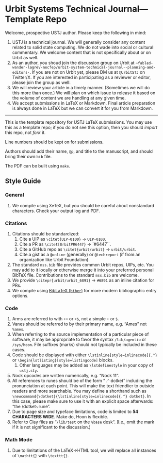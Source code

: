 # Urbit Systems Technical Journal—Template Repo

Welcome, prospective USTJ author.  Please keep the following in mind:

1. USTJ is a technical journal.  We will generally consider any content related to solid state computing.  We do not wade into social or cultural commentary.  We welcome content that is not specifically about or on Urbit as well.
2. As an author, you shoud join the discussion group on Urbit at `~fabled-wander-lagrev-nocfep/urbit-system-technical-journal--planning-and-editors-`.  If you are not on Urbit yet, please DM us at `@UrbitSTJ` on Twitter/X.  If you are interested in participating as a reviewer or editor, please join the group as well.
3. We will review your article in a timely manner.  (Sometimes we will do this more than once.)  We will plan on which issue to release it based on the volume of content we are handling at any given time.
4. We accept submissions in LaTeX or Markdown.  Final article preparation is always done in LaTeX but we can convert it for you from Markdown.

---

This is the template repository for USTJ LaTeX submissions.  You may use this as a template repo; if you do not see this option, then you should *import* this repo, not *fork* it.

Line numbers should be kept on for submissions.

Authors should add their name, `@p`, and title to the manuscript, and should bring their own `bib` file.

The PDF can be built using `make`.

##  Style Guide

### General

1. We compile using XeTeX, but you should be careful about nonstandard characters.  Check your output log and PDF.

### Citations

1. Citations should be standardized:
    1. Cite a UIP as `\citet{UIP-0100}` → `UIP-0100`.
    2. Cite a PR as `\citet[UrbitPR6447}` → `#6447``.
    3. Cite a GitHub repo as `\citet{urbit/urbit}` → `urbit/urbit`.
    4. Cite a gist as a `@online` (generally) or `@techreport` (if from an organization like Urbit Foundation).
2. The standard `mss.bib` file provides common Urbit repos, UIPs, etc.  You may add to it locally or otherwise merge it into your preferred personal BibTeX file.  Contributions to the standard `mss.bib` are welcome.
3. We provide `\citepr{urbit/urbit_6891}` → `#6891` as an inline citation for PRs.
4. We compile using [BibLaTeX (`biber`)](https://mirrors.rit.edu/CTAN/macros/latex/contrib/biblatex/doc/biblatex.pdf) for more modern bibliographic entry options.

### Code

1. Arms are referred to with `++` or `+$`, not a simple `+` or `$`.
2. Vanes should be referred to by their primary name, e.g. “Ames” not `%ames`.
3. When referring to the source implementation of a particular piece of software, it may be appropriate to favor the syntax `/lib/agentio` or `/sys/hoon`.  File suffixes (marks) should not typically be included in these cases.
4. Code should be displayed with either `\lstinline[style=inlinecode]{.^}` or `\begin{lstlisting}[style=listingcode]` blocks.
    1. Other languages may be added as `\lstdefinestyle` in your copy of `ustj.sty`.
5. Nock opcodes are written numerically, e.g. “Nock 11”.
6. All references to runes should be of the form “`.^` dotket” including the pronunciation at each point.  This will make the text friendlier to outside readers and more searchable.  You may define a shorthand such as `\newcommand{\dotket}{\lstinline[style=inlinecode]{.^} dotket}`.  In this case, please make sure to use it with an explicit space afterwards:  “the \dotket~rune”.
7. Due to page size and typeface limitations, code is limited to **54 CHARACTERS WIDE**.  Make do, Hoon is flexible.
8. Refer to Clay files as “`/lib/test` on the `%base` desk“.  (I.e., omit the mark if it is not significant to the discussion.)

### Math Mode

1. Due to limitations of the LaTeX→HTML tool, we will replace all instances of `\mathtt{}` with `\texttt{}`.

